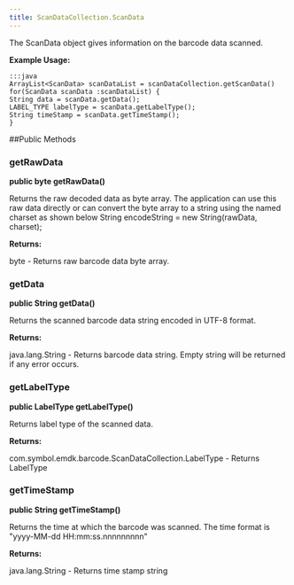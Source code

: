 ```yaml
---
title: ScanDataCollection.ScanData
---
```


The ScanData object gives information on the barcode data scanned.
 
 

**Example Usage:**
	
	:::java	
	ArrayList<ScanData> scanDataList = scanDataCollection.getScanData()
	for(ScanData scanData :scanDataList) {
	String data = scanData.getData();
	LABEL_TYPE labelType = scanData.getLabelType();
	String timeStamp = scanData.getTimeStamp();
	}


##Public Methods

### getRawData

**public byte getRawData()**

Returns the raw decoded data as byte array.
 The application can use this raw data directly or 
 can convert the byte array to a string using the named charset as shown below
 String encodeString =  new String(rawData, charset);

**Returns:**

byte - Returns raw barcode data byte array.

### getData

**public String getData()**

Returns the scanned barcode data string encoded in UTF-8 format.

**Returns:**

java.lang.String - Returns barcode data string. Empty string will be returned if any error occurs.

### getLabelType

**public LabelType getLabelType()**

Returns label type of the scanned data.

**Returns:**

com.symbol.emdk.barcode.ScanDataCollection.LabelType - Returns LabelType

### getTimeStamp

**public String getTimeStamp()**

Returns the time at which the barcode was scanned.
 The time format is "yyyy-MM-dd HH:mm:ss.nnnnnnnnn"

**Returns:**

java.lang.String - Returns time stamp string


